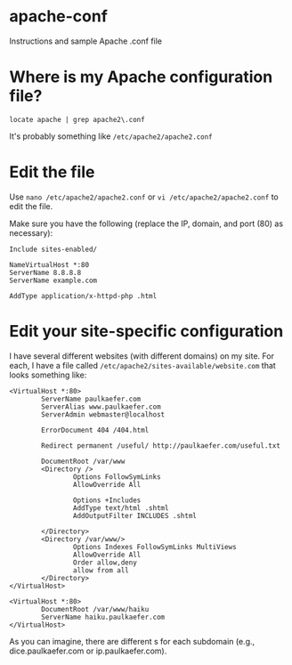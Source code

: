 # apache-conf
Instructions and sample Apache .conf file

# Where is my Apache configuration file?

    locate apache | grep apache2\.conf

It's probably something like `/etc/apache2/apache2.conf`

# Edit the file

Use `nano /etc/apache2/apache2.conf` or `vi /etc/apache2/apache2.conf` to edit the file.

Make sure you have the following (replace the IP, domain, and port (80) as necessary):

    Include sites-enabled/
    
    NameVirtualHost *:80
    ServerName 8.8.8.8
    ServerName example.com
    
    AddType application/x-httpd-php .html

# Edit your site-specific configuration

I have several different websites (with different domains) on my site. For each, I have a file called `/etc/apache2/sites-available/website.com` that looks something like:

    <VirtualHost *:80>
            ServerName paulkaefer.com
            ServerAlias www.paulkaefer.com
            ServerAdmin webmaster@localhost
    
            ErrorDocument 404 /404.html
    
            Redirect permanent /useful/ http://paulkaefer.com/useful.txt
    
            DocumentRoot /var/www
            <Directory />
                    Options FollowSymLinks
                    AllowOverride All
    
                    Options +Includes
                    AddType text/html .shtml
                    AddOutputFilter INCLUDES .shtml
    
            </Directory>
            <Directory /var/www/>
                    Options Indexes FollowSymLinks MultiViews
                    AllowOverride All
                    Order allow,deny
                    allow from all
            </Directory>
    </VirtualHost>
    
    <VirtualHost *:80>
            DocumentRoot /var/www/haiku
            ServerName haiku.paulkaefer.com
    </VirtualHost>

As you can imagine, there are different <VirtualHost>s for each subdomain (e.g., dice.paulkaefer.com or ip.paulkaefer.com).


